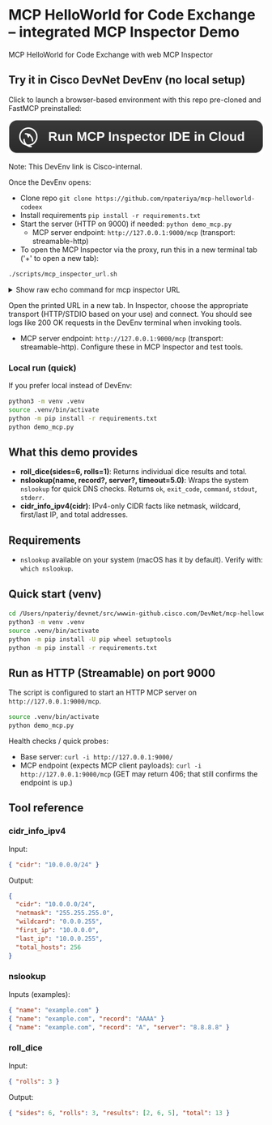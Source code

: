 # MCP HelloWorld for Code Exchange – integrated MCP Inspector Demo
MCP HelloWorld for Code Exchange with web MCP Inspector

## Try it in Cisco DevNet DevEnv (no local setup)
Click to launch a browser-based environment with this repo pre-cloned and FastMCP preinstalled:

[![Run MCP Inspector IDE in Cloud](assets/run-in-cloud-ide.svg)](https://testing-developer.cisco.com/devenv/?id=devenv-base-mcp-inspector&GITHUB_SOURCE_REPO=https://github.com/npateriya/mcp-helloworld-codeex)

Note: This DevEnv link is Cisco-internal.

Once the DevEnv opens:
- Clone repo `git clone https://github.com/npateriya/mcp-helloworld-codeex`
- Install requirements `pip install -r requirements.txt`
- Start the server (HTTP on 9000) if needed: `python demo_mcp.py`
  - MCP server endpoint: `http://127.0.0.1:9000/mcp` (transport: streamable-http)
- To open the MCP Inspector via the proxy, run this in a new terminal tab ('+' to open a new tab):

```bash
./scripts/mcp_inspector_url.sh
```

<details>
<summary>Show raw echo command for mcp inspector URL</summary>

```bash
echo "${DEVENV_APP_8080_URL}?MCP_PROXY_AUTH_TOKEN=${DEVENV_PASSWORD}&MCP_PROXY_FULL_ADDRESS=${DEVENV_APP_8081_URL}"
```

</details>

Open the printed URL in a new tab. In Inspector, choose the appropriate transport (HTTP/STDIO based on your use) and connect. You should see logs like 200 OK requests in the DevEnv terminal when invoking tools.
  - MCP server endpoint: `http://127.0.0.1:9000/mcp` (transport: streamable-http). Configure these in MCP Inspector and test tools.

### Local run (quick)
If you prefer local instead of DevEnv:
```bash
python3 -m venv .venv
source .venv/bin/activate
python -m pip install -r requirements.txt
python demo_mcp.py
```



## What this demo provides
- **roll_dice(sides=6, rolls=1)**: Returns individual dice results and total.
- **nslookup(name, record?, server?, timeout=5.0)**: Wraps the system `nslookup` for quick DNS checks. Returns `ok`, `exit_code`, `command`, `stdout`, `stderr`.
- **cidr_info_ipv4(cidr)**: IPv4-only CIDR facts like netmask, wildcard, first/last IP, and total addresses.

## Requirements
- `nslookup` available on your system (macOS has it by default). Verify with: `which nslookup`.

## Quick start (venv)
```bash
cd /Users/npateriy/devnet/src/wwwin-github.cisco.com/DevNet/mcp-helloworld-codeex
python3 -m venv .venv
source .venv/bin/activate
python -m pip install -U pip wheel setuptools
python -m pip install -r requirements.txt
```

## Run as HTTP (Streamable) on port 9000
The script is configured to start an HTTP MCP server on `http://127.0.0.1:9000/mcp`.

```bash
source .venv/bin/activate
python demo_mcp.py
```

Health checks / quick probes:
- Base server: `curl -i http://127.0.0.1:9000/`
- MCP endpoint (expects MCP client payloads): `curl -i http://127.0.0.1:9000/mcp` (GET may return 406; that still confirms the endpoint is up.)


## Tool reference
### cidr_info_ipv4
Input:
```json
{ "cidr": "10.0.0.0/24" }
```
Output:
```json
{
  "cidr": "10.0.0.0/24",
  "netmask": "255.255.255.0",
  "wildcard": "0.0.0.255",
  "first_ip": "10.0.0.0",
  "last_ip": "10.0.0.255",
  "total_hosts": 256
}
```

### nslookup
Inputs (examples):
```json
{ "name": "example.com" }
{ "name": "example.com", "record": "AAAA" }
{ "name": "example.com", "record": "A", "server": "8.8.8.8" }
```

### roll_dice
Input:
```json
{ "rolls": 3 }
```
Output:
```json
{ "sides": 6, "rolls": 3, "results": [2, 6, 5], "total": 13 }
```

